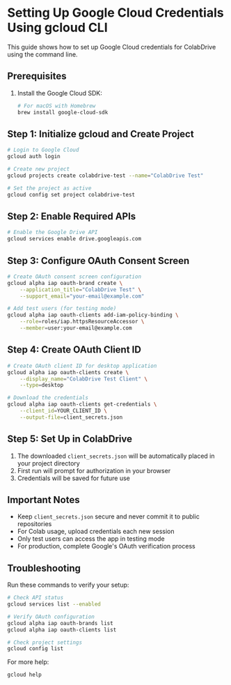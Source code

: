 # Setting Up Google Cloud Credentials Using gcloud CLI

This guide shows how to set up Google Cloud credentials for ColabDrive using the command line.

## Prerequisites

1. Install the Google Cloud SDK:
   ```bash
   # For macOS with Homebrew
   brew install google-cloud-sdk
   ```

## Step 1: Initialize gcloud and Create Project

```bash
# Login to Google Cloud
gcloud auth login

# Create new project
gcloud projects create colabdrive-test --name="ColabDrive Test"

# Set the project as active
gcloud config set project colabdrive-test
```

## Step 2: Enable Required APIs

```bash
# Enable the Google Drive API
gcloud services enable drive.googleapis.com
```

## Step 3: Configure OAuth Consent Screen

```bash
# Create OAuth consent screen configuration
gcloud alpha iap oauth-brand create \
    --application_title="ColabDrive Test" \
    --support_email="your-email@example.com"

# Add test users (for testing mode)
gcloud alpha iap oauth-clients add-iam-policy-binding \
    --role=roles/iap.httpsResourceAccessor \
    --member=user:your-email@example.com
```

## Step 4: Create OAuth Client ID

```bash
# Create OAuth client ID for desktop application
gcloud alpha iap oauth-clients create \
    --display_name="ColabDrive Test Client" \
    --type=desktop

# Download the credentials
gcloud alpha iap oauth-clients get-credentials \
    --client_id=YOUR_CLIENT_ID \
    --output-file=client_secrets.json
```

## Step 5: Set Up in ColabDrive

1. The downloaded `client_secrets.json` will be automatically placed in your project directory
2. First run will prompt for authorization in your browser
3. Credentials will be saved for future use

## Important Notes

- Keep `client_secrets.json` secure and never commit it to public repositories
- For Colab usage, upload credentials each new session
- Only test users can access the app in testing mode
- For production, complete Google's OAuth verification process

## Troubleshooting

Run these commands to verify your setup:
```bash
# Check API status
gcloud services list --enabled

# Verify OAuth configuration
gcloud alpha iap oauth-brands list
gcloud alpha iap oauth-clients list

# Check project settings
gcloud config list
```

For more help:
```bash
gcloud help
```
